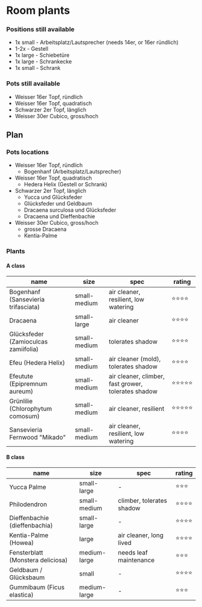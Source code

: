 # Room plants

### Positions still available

- 1x small - Arbeitsplatz/Lautsprecher (needs 14er, or 16er ründlich)
- 1-2x - Gestell
- 1x large - Schiebetüre
- 1x large - Schrankecke
- 1x small - Schrank

### Pots still available
- Weisser 16er Topf, ründlich
- Weisser 16er Topf, quadratisch
- Schwarzer 2er Topf, länglich
- Weisser 30er Cubico, gross/hoch

## Plan

### Pots locations
- Weisser 16er Topf, ründlich
  - Bogenhanf (Arbeitsplatz/Lautsprecher)
- Weisser 16er Topf, quadratisch
  - Hedera Helix (Gestell or Schrank)
- Schwarzer 2er Topf, länglich
  - Yucca und Glücksfeder
  - Glücksfeder und Geldbaum
  - Dracaena surculosa und Glücksfeder
  - Dracaena und Dieffenbachie
- Weisser 30er Cubico, gross/hoch
  - grosse Dracaena
  - Kentia-Palme

### Plants

#### A class

|name|size|spec|rating|
|-|-|-|-|
|Bogenhanf (Sansevieria trifasciata)|small-medium|air cleaner, resilient, low watering|⭐️⭐️⭐️⭐️|
|Dracaena|small-large|air cleaner|⭐️⭐️⭐️⭐️|
|Glücksfeder (Zamioculcas zamiifolia)|small-medium|tolerates shadow|⭐️⭐️⭐️⭐️|
|Efeu (Hedera Helix)|small-medium|air cleaner (mold), tolerates shadow|⭐️⭐️⭐️⭐️|
|Efeutute (Epipremnum aureum)|small-medium|air cleaner, climber, fast grower, tolerates shadow|⭐️⭐️⭐️⭐️⭐️|
|Grünlilie (Chlorophytum comosum)|small-medium|air cleaner, resilient|⭐️⭐️⭐️⭐️⭐️|
|Sansevieria Fernwood "Mikado"|small-medium|air cleaner, resilient, low watering|⭐️⭐️⭐️⭐️|

#### B class

|name|size|spec|rating|
|-|-|-|-|
|Yucca Palme|small-large|-|⭐️⭐️⭐️|
|Philodendron|small-medium|climber, tolerates shadow|⭐️⭐️⭐️⭐️|
|Dieffenbachie (dieffenbachia)|small-large|-|⭐️⭐️⭐️⭐️|
|Kentia-Palme (Howea)|large|air cleaner, long lived|⭐️⭐️⭐️⭐️|
|Fensterblatt (Monstera deliciosa)|medium-large|needs leaf maintenance|⭐️⭐️⭐️|
|Geldbaum / Glücksbaum|small|-|⭐️⭐️⭐️⭐️|
|Gummibaum (Ficus elastica)|medium-large|-|⭐️⭐️⭐️|



